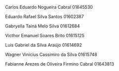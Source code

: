 

Carlos Eduardo Nogueira Cabral 
01645530

Eduardo Rafael Silva Santos
01602387

Gabryella Tainá Melo Silva
01612684

Victhor Emanuel Soares Brito 
01615125

Luis Gabriel da Silva Araújo
01614692

Wagner Vinícius Cassimiro da Silva
01615748

Fabianne Arezes de Oliveira Firmino Cabral 
01643813
